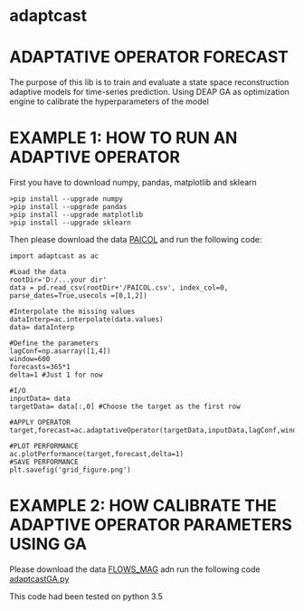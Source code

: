 # adaptcast  
# ADAPTATIVE OPERATOR FORECAST  
The purpose of this lib is to train and evaluate a state space reconstruction adaptive models for time-series prediction.  Using DEAP GA as optimization engine to calibrate the hyperparameters of the model

# EXAMPLE 1: HOW TO RUN AN ADAPTIVE OPERATOR
First you have to download 
numpy, pandas, matplotlib and sklearn
```
>pip install --upgrade numpy
>pip install --upgrade pandas
>pip install --upgrade matplotlib
>pip install --upgrade sklearn
```
Then please download the data [PAICOL](adaptcast/PAICOL.csv) and run the following code:
```
import adaptcast as ac

#Load the data
rootDir='D:/...your dir'
data = pd.read_csv(rootDir+'/PAICOL.csv', index_col=0, parse_dates=True,usecols =[0,1,2])

#Interpolate the missing values
dataInterp=ac.interpolate(data.values)
data= dataInterp

#Define the parameters
lagConf=np.asarray([1,4])
window=600
forecasts=365*1
delta=1 #Just 1 for now

#I/O
inputData= data
targetData= data[:,0] #Choose the target as the first row

#APPLY OPERATOR
target,forecast=ac.adaptativeOperator(targetData,inputData,lagConf,window,delta,forecasts)

#PLOT PERFORMANCE
ac.plotPerformance(target,forecast,delta=1)
#SAVE PERFORMANCE
plt.savefig('grid_figure.png')
```

# EXAMPLE 2: HOW CALIBRATE THE ADAPTIVE OPERATOR PARAMETERS USING GA 

Please download the data [FLOWS_MAG](adaptcast/FLOWS_MAG.csv) adn run the following code [adaptcastGA.py](adaptcast/GA_calibration.py)

This code had been tested on python 3.5






